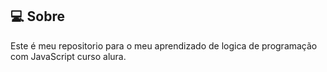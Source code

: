 ## 💻 Sobre

Este é meu repositorio para o meu aprendizado de logica de programação com JavaScript curso alura.